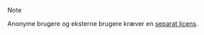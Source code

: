 <!-- markdownlint-disable-file MD041 -->
> [!NOTE]
> Anonyme brugere og eksterne brugere kræver en [separat licens][1].

<!-- Referenced links -->
[1]: ../../../license/learn/index.md
